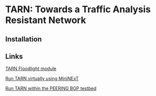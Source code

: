 TARN: Towards a Traffic Analysis Resistant Network
====================================

Installation
---------------

Links
---------------
[TARN Floodlight module](https://github.com/geddings/TARN/tree/cleanup/src/main/java/net/floodlightcontroller/tarn)

[Run TARN virtually using MiniNExT](https://github.com/OpenFlow-Clemson/EAGERProject)

[Run TARN within the PEERING BGP testbed](https://peering.usc.edu)